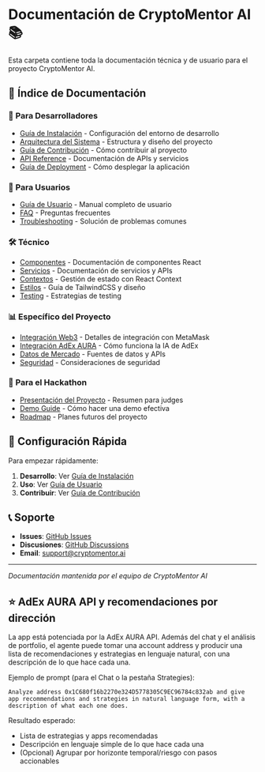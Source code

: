# Documentación de CryptoMentor AI 📚

Esta carpeta contiene toda la documentación técnica y de usuario para el proyecto CryptoMentor AI.

## 📖 Índice de Documentación

### 🚀 Para Desarrolladores
- [Guía de Instalación](./installation.md) - Configuración del entorno de desarrollo
- [Arquitectura del Sistema](./architecture.md) - Estructura y diseño del proyecto
- [Guía de Contribución](./contributing.md) - Cómo contribuir al proyecto
- [API Reference](./api-reference.md) - Documentación de APIs y servicios
- [Guía de Deployment](./deployment.md) - Cómo desplegar la aplicación

### 👥 Para Usuarios
- [Guía de Usuario](./user-guide.md) - Manual completo de usuario
- [FAQ](./faq.md) - Preguntas frecuentes
- [Troubleshooting](./troubleshooting.md) - Solución de problemas comunes

### 🛠️ Técnico
- [Componentes](./components.md) - Documentación de componentes React
- [Servicios](./services.md) - Documentación de servicios y APIs
- [Contextos](./contexts.md) - Gestión de estado con React Context
- [Estilos](./styling.md) - Guía de TailwindCSS y diseño
- [Testing](./testing.md) - Estrategias de testing

### 📊 Específico del Proyecto
- [Integración Web3](./web3-integration.md) - Detalles de integración con MetaMask
- [Integración AdEx AURA](./aura-integration.md) - Cómo funciona la IA de AdEx
- [Datos de Mercado](./market-data.md) - Fuentes de datos y APIs
- [Seguridad](./security.md) - Consideraciones de seguridad

### 🎯 Para el Hackathon
- [Presentación del Proyecto](./hackathon-presentation.md) - Resumen para judges
- [Demo Guide](./demo-guide.md) - Cómo hacer una demo efectiva
- [Roadmap](./roadmap.md) - Planes futuros del proyecto

## 🔧 Configuración Rápida

Para empezar rápidamente:

1. **Desarrollo**: Ver [Guía de Instalación](./installation.md)
2. **Uso**: Ver [Guía de Usuario](./user-guide.md)
3. **Contribuir**: Ver [Guía de Contribución](./contributing.md)

## 📞 Soporte

- **Issues**: [GitHub Issues](https://github.com/tu-usuario/crypto-mentor-ai/issues)
- **Discusiones**: [GitHub Discussions](https://github.com/tu-usuario/crypto-mentor-ai/discussions)
- **Email**: support@cryptomentor.ai

---

*Documentación mantenida por el equipo de CryptoMentor AI*

## ⭐ AdEx AURA API y recomendaciones por dirección

La app está potenciada por la AdEx AURA API. Además del chat y el análisis de portfolio, el agente puede tomar una account address y producir una lista de recomendaciones y estrategias en lenguaje natural, con una descripción de lo que hace cada una.

Ejemplo de prompt (para el Chat o la pestaña Strategies):

```text
Analyze address 0x1C680f16b2270e324D5778305C9EC96784c832ab and give app recommendations and strategies in natural language form, with a description of what each one does.
```

Resultado esperado:
- Lista de estrategias y apps recomendadas
- Descripción en lenguaje simple de lo que hace cada una
- (Opcional) Agrupar por horizonte temporal/riesgo con pasos accionables
